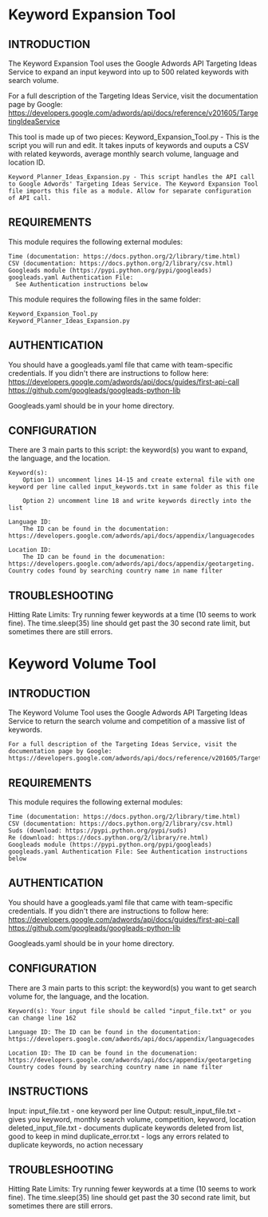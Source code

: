 
# Keyword Expansion Tool


INTRODUCTION
------------

The Keyword Expansion Tool uses the Google Adwords API Targeting Ideas Service to expand an input keyword into up to 500 related keywords with search volume.

  For a full description of the Targeting Ideas Service, visit the documentation page by Google:
  https://developers.google.com/adwords/api/docs/reference/v201605/TargetingIdeaService

This tool is made up of two pieces:
	Keyword_Expansion_Tool.py - This is the script you will run and edit. It takes inputs of keywords and ouputs a CSV with related keywords, average monthly search volume, language and location ID.

	Keyword_Planner_Ideas_Expansion.py - This script handles the API call to Google Adwords' Targeting Ideas Service. The Keyword Expansion Tool file imports this file as a module. Allow for separate configuration of API call.



REQUIREMENTS
------------

This module requires the following external modules:

	Time (documentation: https://docs.python.org/2/library/time.html)
	CSV (documentation: https://docs.python.org/2/library/csv.html)
	Googleads module (https://pypi.python.org/pypi/googleads)
	googleads.yaml Authentication File:
	  See Authentication instructions below

This module requires the following files in the same folder:

	Keyword_Expansion_Tool.py
	Keyword_Planner_Ideas_Expansion.py



AUTHENTICATION
-------------

You should have a googleads.yaml file that came with team-specific credentials. If you didn't there are instructions to follow here: 
	https://developers.google.com/adwords/api/docs/guides/first-api-call
	https://github.com/googleads/googleads-python-lib

Googleads.yaml should be in your home directory.



CONFIGURATION
-------------

There are 3 main parts to this script: the keyword(s) you want to expand, the language, and the location.

	Keyword(s):
		Option 1) uncomment lines 14-15 and create external file with one keyword per line called input_keywords.txt in same folder as this file
		
		Option 2) uncomment line 18 and write keywords directly into the list	
	
	Language ID:
		The ID can be found in the documentation: https://developers.google.com/adwords/api/docs/appendix/languagecodes
	
	Location ID: 
		The ID can be found in the documenation: https://developers.google.com/adwords/api/docs/appendix/geotargeting. Country codes found by searching country name in name filter



TROUBLESHOOTING
-------------

Hitting Rate Limits: Try running fewer keywords at a time (10 seems to work fine). The time.sleep(35) line should get past the 30 second rate limit, but sometimes there are still errors.


# Keyword Volume Tool

INTRODUCTION
------------

The Keyword Volume Tool uses the Google Adwords API Targeting Ideas Service to return the search volume and competition of a massive list of keywords.

	For a full description of the Targeting Ideas Service, visit the documentation page by Google: https://developers.google.com/adwords/api/docs/reference/v201605/TargetingIdeaService


REQUIREMENTS
------------

This module requires the following external modules:

	Time (documentation: https://docs.python.org/2/library/time.html)
	CSV (documentation: https://docs.python.org/2/library/csv.html)
	Suds (download: https://pypi.python.org/pypi/suds)
	Re (download: https://docs.python.org/2/library/re.html)
	Googleads module (https://pypi.python.org/pypi/googleads)
	googleads.yaml Authentication File: See Authentication instructions below


AUTHENTICATION
-------------

You should have a googleads.yaml file that came with team-specific credentials. If you didn't there are instructions to follow here: 
	https://developers.google.com/adwords/api/docs/guides/first-api-call
	https://github.com/googleads/googleads-python-lib

 Googleads.yaml should be in your home directory.



CONFIGURATION
-------------

There are 3 main parts to this script: the keyword(s) you want to get search volume for, the language, and the location.

	Keyword(s): Your input file should be called "input_file.txt" or you can change line 162
	
	Language ID: The ID can be found in the documentation: https://developers.google.com/adwords/api/docs/appendix/languagecodes
	
	Location ID: The ID can be found in the documenation: https://developers.google.com/adwords/api/docs/appendix/geotargeting
	Country codes found by searching country name in name filter


INSTRUCTIONS
-------------
Input: 
	input_file.txt 			- 	one keyword per line
Output: 
	result_input_file.txt 	- 	gives you keyword, monthly search volume, competition, keyword, location
	deleted_input_file.txt 	- 	documents duplicate keywords deleted from list, good to keep in mind
	duplicate_error.txt 	- 	logs any errors related to duplicate keywords, no action necessary


TROUBLESHOOTING
-------------

Hitting Rate Limits: Try running fewer keywords at a time (10 seems to work fine). The time.sleep(35) line should get past the 30 second rate limit, but sometimes there are still errors.
